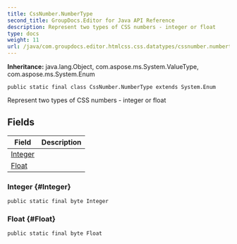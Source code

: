 ```yaml
---
title: CssNumber.NumberType
second_title: GroupDocs.Editor for Java API Reference
description: Represent two types of CSS numbers - integer or float
type: docs
weight: 11
url: /java/com.groupdocs.editor.htmlcss.css.datatypes/cssnumber.numbertype/
---
```

**Inheritance:**
java.lang.Object, com.aspose.ms.System.ValueType, com.aspose.ms.System.Enum
```
public static final class CssNumber.NumberType extends System.Enum
```

Represent two types of CSS numbers - integer or float
## Fields

| Field | Description |
| --- | --- |
| [Integer](#Integer) |  |
| [Float](#Float) |  |
### Integer {#Integer}
```
public static final byte Integer
```


### Float {#Float}
```
public static final byte Float
```


